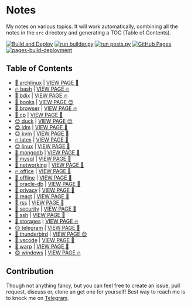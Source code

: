 # Notes

My notes on various topics. It will work automatically, combining all the notes in the `src` directory and generating a TOC (Table of Contents).

[![Build and Deploy](https://github.com/SharafatKarim/notes/actions/workflows/action.yml/badge.svg)](https://github.com/SharafatKarim/notes/actions/workflows/action.yml)
[![run builder.py](https://github.com/SharafatKarim/notes/actions/workflows/action.yml/badge.svg)](https://github.com/SharafatKarim/notes/actions/workflows/action.yml)
[![run posts.py](https://github.com/SharafatKarim/notes/actions/workflows/posts.yml/badge.svg)](https://github.com/SharafatKarim/notes/actions/workflows/posts.yml)
[![GitHub Pages](https://github.com/SharafatKarim/notes/actions/workflows/gh-pages.yml/badge.svg)](https://github.com/SharafatKarim/notes/actions/workflows/gh-pages.yml)
[![pages-build-deployment](https://github.com/SharafatKarim/notes/actions/workflows/pages/pages-build-deployment/badge.svg)](https://github.com/SharafatKarim/notes/actions/workflows/pages/pages-build-deployment)


## Table of Contents

- [🍕 archlinux](src/archlinux.md) | <a href='https://sharafat.is-a.dev/notes/archlinux' target='_blank'>VIEW PAGE 🤖</a>
- [🔥 bash](src/bash.md) | <a href='https://sharafat.is-a.dev/notes/bash' target='_blank'>VIEW PAGE 🔥</a>
- [🍕 bdix](src/bdix.md) | <a href='https://sharafat.is-a.dev/notes/bdix' target='_blank'>VIEW PAGE 🔥</a>
- [🎉 books](src/books.md) | <a href='https://sharafat.is-a.dev/notes/books' target='_blank'>VIEW PAGE 😊</a>
- [🌈 browser](src/browser.md) | <a href='https://sharafat.is-a.dev/notes/browser' target='_blank'>VIEW PAGE 🔥</a>
- [🌈 cp](src/cp.md) | <a href='https://sharafat.is-a.dev/notes/cp' target='_blank'>VIEW PAGE 🌈</a>
- [😊 duck](src/duck.md) | <a href='https://sharafat.is-a.dev/notes/duck' target='_blank'>VIEW PAGE 😊</a>
- [😊 idm](src/idm.md) | <a href='https://sharafat.is-a.dev/notes/idm' target='_blank'>VIEW PAGE 👾</a>
- [😊 kvm](src/kvm.md) | <a href='https://sharafat.is-a.dev/notes/kvm' target='_blank'>VIEW PAGE 👾</a>
- [🔥 latex](src/latex.md) | <a href='https://sharafat.is-a.dev/notes/latex' target='_blank'>VIEW PAGE 🌟</a>
- [😊 linux](src/linux.md) | <a href='https://sharafat.is-a.dev/notes/linux' target='_blank'>VIEW PAGE 👾</a>
- [🚀 mongodb](src/mongodb.md) | <a href='https://sharafat.is-a.dev/notes/mongodb' target='_blank'>VIEW PAGE 🌈</a>
- [👾 mysql](src/mysql.md) | <a href='https://sharafat.is-a.dev/notes/mysql' target='_blank'>VIEW PAGE 🌟</a>
- [🚀 networking](src/networking.md) | <a href='https://sharafat.is-a.dev/notes/networking' target='_blank'>VIEW PAGE 🌈</a>
- [🔥 office](src/office.md) | <a href='https://sharafat.is-a.dev/notes/office' target='_blank'>VIEW PAGE 🚀</a>
- [🚀 offline](src/offline.md) | <a href='https://sharafat.is-a.dev/notes/offline' target='_blank'>VIEW PAGE 🌟</a>
- [🌟 oracle-db](src/oracle-db.md) | <a href='https://sharafat.is-a.dev/notes/oracle-db' target='_blank'>VIEW PAGE 🤖</a>
- [🌈 privacy](src/privacy.md) | <a href='https://sharafat.is-a.dev/notes/privacy' target='_blank'>VIEW PAGE 🚀</a>
- [🤖 react](src/react.md) | <a href='https://sharafat.is-a.dev/notes/react' target='_blank'>VIEW PAGE 🌟</a>
- [🤖 rss](src/rss.md) | <a href='https://sharafat.is-a.dev/notes/rss' target='_blank'>VIEW PAGE 👾</a>
- [👾 security](src/security.md) | <a href='https://sharafat.is-a.dev/notes/security' target='_blank'>VIEW PAGE 🤖</a>
- [🌈 ssh](src/ssh.md) | <a href='https://sharafat.is-a.dev/notes/ssh' target='_blank'>VIEW PAGE 🌟</a>
- [🍕 storages](src/storages.md) | <a href='https://sharafat.is-a.dev/notes/storages' target='_blank'>VIEW PAGE 🔥</a>
- [😊 telegram](src/telegram.md) | <a href='https://sharafat.is-a.dev/notes/telegram' target='_blank'>VIEW PAGE 👾</a>
- [🎉 thunderbird](src/thunderbird.md) | <a href='https://sharafat.is-a.dev/notes/thunderbird' target='_blank'>VIEW PAGE 😊</a>
- [🚀 vscode](src/vscode.md) | <a href='https://sharafat.is-a.dev/notes/vscode' target='_blank'>VIEW PAGE 🎸</a>
- [🌈 warp](src/warp.md) | <a href='https://sharafat.is-a.dev/notes/warp' target='_blank'>VIEW PAGE 🤖</a>
- [😊 windows](src/windows.md) | <a href='https://sharafat.is-a.dev/notes/windows' target='_blank'>VIEW PAGE 🔥</a>

## Contribution

Though not anything fancy, but you can feel free to create an issue, pull request, discuss or, clone an get one for yourself!
Best way to reach me is to knock me on [Telegram](https://t.me/SharafatKarim).


